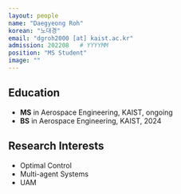 ```yaml
---
layout: people
name: "Daegyeong Roh"
korean: "노대경"
email: "dgroh2000 [at] kaist.ac.kr"
admission: 202208   # YYYYMM
position: "MS Student"
image: ""
---
```


## Education

- **MS** in Aerospace Engineering, KAIST, ongoing
- **BS** in Aerospace Engineering, KAIST, 2024

## Research Interests

- Optimal Control
- Multi-agent Systems
- UAM
